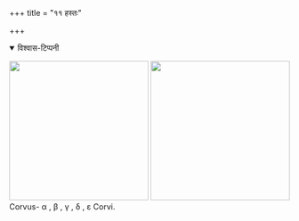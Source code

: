 +++
title = "११ हस्तः"

+++
<details open><summary>विश्वास-टिप्पनी</summary>

[<img src="/devaH/AryaH/hindukaH/lokAntaram/images/naxatram/wiki/hasta.png" width="250"/>](/devaH/AryaH/hindukaH/lokAntaram/images/naxatram/wiki/hasta.png)
[<img src="/devaH/AryaH/hindukaH/lokAntaram/images/naxatram/stellarium/hastaH.png" width="250"/>](/devaH/AryaH/hindukaH/lokAntaram/images/naxatram/stellarium/hastaH.png)
Corvus- α , β , γ , δ , ε Corvi.
</details>


